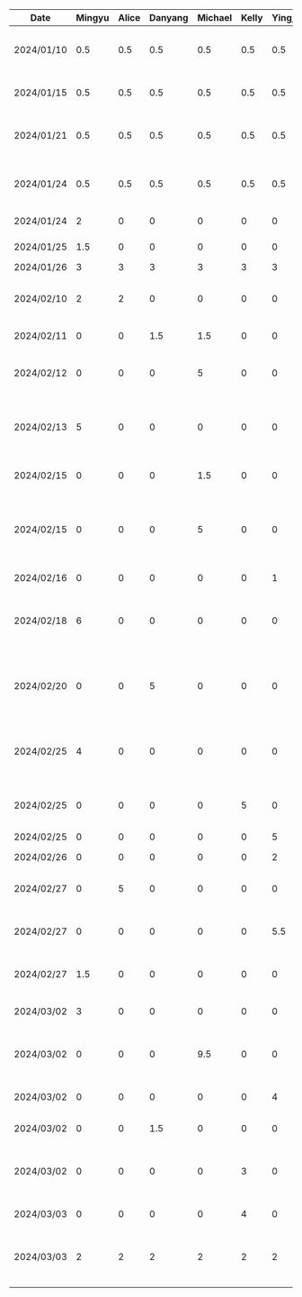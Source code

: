 | Date       | Mingyu | Alice | Danyang | Michael | Kelly | Yingjia | Task                                                                      |
|------------|--------|-------|---------|---------|-------|---------|---------------------------------------------------------------------------|
| 2024/01/10 | 0.5    | 0.5   | 0.5     | 0.5     | 0.5   | 0.5     | Team formation and idea brainstorm                                        |
| 2024/01/15 | 0.5    | 0.5   | 0.5     | 0.5     | 0.5   | 0.5     | Create git repo and markdown files                                        |
| 2024/01/21 | 0.5    | 0.5   | 0.5     | 0.5     | 0.5   | 0.5     | Brainstorm project ideas and related features                             |
| 2024/01/24 | 0.5    | 0.5   | 0.5     | 0.5     | 0.5   | 0.5     | Finalize features and split work for the proposal                         |
| 2024/01/24 | 2      | 0     | 0       | 0       | 0     | 0       | Draw draft UI on Figma                                                    |
| 2024/01/25 | 1.5    | 0     | 0       | 0       | 0     | 0       | Complete UI for first stage                                               |
| 2024/01/26 | 3      | 3     | 3       | 3       | 3     | 3       | Proposal work                                                             |
| 2024/02/10 | 2      | 2     | 0       | 0       | 0     | 0       | Draw db schema and setup realm in project                                 |
| 2024/02/11 | 0      | 0     | 1.5     | 1.5     | 0     | 0       | Buddy team evaluation                                                     |
| 2024/02/12 | 0      | 0     | 0       | 5       | 0     | 0       | Skeleton UI and Frontend navigation support                               |
| 2024/02/13 | 5      | 0     | 0       | 0       | 0     | 0       | Integration of realm app template and basic login services                |
| 2024/02/15 | 0      | 0     | 0       | 1.5     | 0     | 0       | Basic profile + settings and back button                                  |
| 2024/02/15 | 0      | 0     | 0       | 5       | 0     | 0       | MVC for settings, create settings page composables + design               |
| 2024/02/16 | 0      | 0     | 0       | 0       | 0     | 1       | Add navigation for on List UI                                             |
| 2024/02/18 | 6      | 0     | 0       | 0       | 0     | 0       | Setup Atlas app service, add data repositories for syncing                |
| 2024/02/20 | 0      | 0     | 5       | 0       | 0     | 0       | Setup Google Cloud project and Maps SDK, add Google Maps Api for map view |
| 2024/02/25 | 4      | 0     | 0       | 0       | 0     | 0       | Code refactoring + user view model + profile page update                  |
| 2024/02/25 | 0      | 0     | 0       | 0       | 5     | 0       | Login UI implementation + theme color adjustment                          |
| 2024/02/25 | 0      | 0     | 0       | 0       | 0     | 5       | Basic List UI                                                             |
| 2024/02/26 | 0      | 0     | 0       | 0       | 0     | 2       | List scrolling implementation                                             |
| 2024/02/27 | 0      | 5     | 0       | 0       | 0     | 0       | Changing Navigation Bar UI                                                |
| 2024/02/27 | 0      | 0     | 0       | 0       | 0     | 5.5     | Finish on List UI + navigation from list to detail entry                  |
| 2024/02/27 | 1.5    | 0     | 0       | 0       | 0     | 0       | Review 3 PRs, code clean up and refactoring                               |
| 2024/03/02 | 3      | 0     | 0       | 0       | 0     | 0       | Add landmarks to db and map screen UI                                     |
| 2024/03/02 | 0      | 0     | 0       | 9.5     | 0     | 0       | Location permissions + User tracking on map view                          |
| 2024/03/02 | 0      | 0     | 0       | 0       | 0     | 4       | Implement UI for Journal detail page                                      |
| 2024/03/02 | 0      | 0     | 1.5     | 0       | 0     | 0       | Prototype Document                                                        |
| 2024/03/02 | 0      | 0     | 0       | 0       | 3     | 0       | Navigation between screens, Journal Entry and Map view                    |
| 2024/03/03 | 0      | 0     | 0       | 0       | 4     | 0       | Add Journal Entry UI                                                      |
| 2024/03/03 | 2      | 2     | 2       | 2       | 2     | 2       | Prepare for project demo, discuss outstanding bugs                        |

